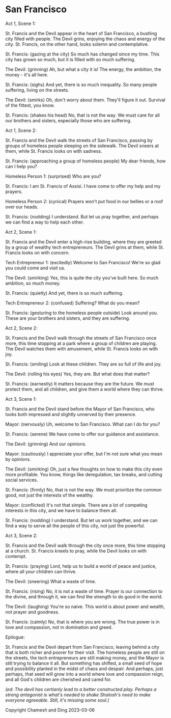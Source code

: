 # San Francisco

Act 1, Scene 1:

St. Francis and the Devil appear in the heart of San Francisco, a bustling city filled with people. The Devil grins, enjoying the chaos and energy of the city. St. Francis, on the other hand, looks solemn and contemplative.

St. Francis: (gazing at the city) So much has changed since my time. This city has grown so much, but it is filled with so much suffering.

The Devil: (grinning) Ah, but what a city it is! The energy, the ambition, the money - it's all here.

St. Francis: (sighs) And yet, there is so much inequality. So many people suffering, living on the streets.

The Devil: (smirks) Oh, don't worry about them. They'll figure it out. Survival of the fittest, you know.

St. Francis: (shakes his head) No, that is not the way. We must care for all our brothers and sisters, especially those who are suffering.

Act 1, Scene 2:

St. Francis and the Devil walk the streets of San Francisco, passing by groups of homeless people sleeping on the sidewalk. The Devil sneers at them, while St. Francis looks on with sadness.

St. Francis: (approaching a group of homeless people) My dear friends, how can I help you?

Homeless Person 1: (surprised) Who are you?

St. Francis: I am St. Francis of Assisi. I have come to offer my help and my prayers.

Homeless Person 2: (cynical) Prayers won't put food in our bellies or a roof over our heads.

St. Francis: (nodding) I understand. But let us pray together, and perhaps we can find a way to help each other.

Act 2, Scene 1:

St. Francis and the Devil enter a high-rise building, where they are greeted by a group of wealthy tech entrepreneurs. The Devil grins at them, while St. Francis looks on with concern.

Tech Entrepreneur 1: (excitedly) Welcome to San Francisco! We're so glad you could come and visit us.

The Devil: (smirking) Yes, this is quite the city you've built here. So much ambition, so much money.

St. Francis: (quietly) And yet, there is so much suffering.

Tech Entrepreneur 2: (confused) Suffering? What do you mean?

St. Francis: (gesturing to the homeless people outside) Look around you. These are your brothers and sisters, and they are suffering.

Act 2, Scene 2:

St. Francis and the Devil walk through the streets of San Francisco once more, this time stopping at a park where a group of children are playing. The Devil watches them with amusement, while St. Francis looks on with joy.

St. Francis: (smiling) Look at these children. They are so full of life and joy.

The Devil: (rolling his eyes) Yes, they are. But what does that matter?

St. Francis: (earnestly) It matters because they are the future. We must protect them, and all children, and give them a world where they can thrive.

Act 3, Scene 1:

St. Francis and the Devil stand before the Mayor of San Francisco, who looks both impressed and slightly unnerved by their presence.

Mayor: (nervously) Uh, welcome to San Francisco. What can I do for you?

St. Francis: (serene) We have come to offer our guidance and assistance.

The Devil: (grinning) And our opinions.

Mayor: (cautiously) I appreciate your offer, but I'm not sure what you mean by opinions.

The Devil: (smirking) Oh, just a few thoughts on how to make this city even more profitable. You know, things like deregulation, tax breaks, and cutting social services.

St. Francis: (firmly) No, that is not the way. We must prioritize the common good, not just the interests of the wealthy.

Mayor: (conflicted) It's not that simple. There are a lot of competing interests in this city, and we have to balance them all.

St. Francis: (nodding) I understand. But let us work together, and we can find a way to serve all the people of this city, not just the powerful.

Act 3, Scene 2:

St. Francis and the Devil walk through the city once more, this time stopping at a church. St. Francis kneels to pray, while the Devil looks on with contempt.

St. Francis: (praying) Lord, help us to build a world of peace and justice, where all your children can thrive.

The Devil: (sneering) What a waste of time.

St. Francis: (rising) No, it is not a waste of time. Prayer is our connection to the divine, and through it, we can find the strength to do good in the world.

The Devil: (laughing) You're so naive. This world is about power and wealth, not prayer and goodness.

St. Francis: (calmly) No, that is where you are wrong. The true power is in love and compassion, not in domination and greed.

Epilogue:

St. Francis and the Devil depart from San Francisco, leaving behind a city that is both richer and poorer for their visit. The homeless people are still on the streets, the tech entrepreneurs are still making money, and the Mayor is still trying to balance it all. But something has shifted, a small seed of hope and possibility planted in the midst of chaos and despair. And perhaps, just perhaps, that seed will grow into a world where love and compassion reign, and all God's children are cherished and cared for.

*(ed: The devil has certianly lead to a better constructed play. Perhaps a strong antagonist is what's needed to shake Shalosh's need to make everyone agreeable. Still, it's missing some soul.)*

Copyright Chamesh and Ding 2023-03-06
